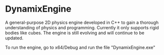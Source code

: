 # DynamixEngine

A general-purpose 2D physics engine developed in C++ to gain a thorough understanding of physics and programming. Currently it only supports rigid bodies like cubes.
The engine is still evolving and will continue to be updated.

To run the engine, go to x64/Debug and run the file "DynamixEngine.exe"
